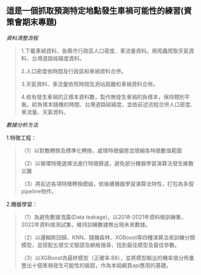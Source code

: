 ## 這是一個抓取預測特定地點發生車禍可能性的練習(資策會期末專題)

*資料清整流程*

> 1.下載車禍資料、各縣市行政區人口密度、車流量資料。用爬蟲爬取天氣資料、台灣道路經緯度資料。
> 
> 2.人口密度依時間及行政區和車禍資料合併。
> 
> 3.天氣資料、車流量依照時間及測站距離和車禍資料合併。
> 
> 4.依有發生車禍的正樣本資料數，製作無發生車禍的負樣本，保持類別平衡。給負樣本隨機的時間、台灣道路經緯度，並依前述流程合併人口密度、車流量、天氣資料。

*數據分析方法*

1.特徵工程：

>（1）以對數轉換及標準化轉換，處理特徵偏態並限縮各特徵數值範圍
>
>（2）以循環特徵選擇法進行特徵篩選，避免部分機器學習演算法發生維數災難
>
>（3）將前述各項特徵轉換模組，依後續機器學習演算法特性，打包為多個pipeline物件。

2.機器學習：

>（1）為避免數據洩露(Data leakage)，以2018-2021年資料做訓練集，2022年資料做測試集，維持訓練數據無出現未來數據。
>
>（2）以邏輯斯回歸、KNN、隨機森林、XGBoost等四種演算法來訓練分類模型，並搭配五摺交叉驗證及網格搜尋，找到最佳模型及最佳參數。
>
>（3）以XGBoost為最終模型（正確率.88），並將模型輸出的機率值分佈彙整出十個車禍發生可能性的級距，作為本組網頁api應用的基礎。

